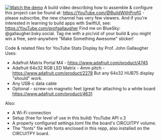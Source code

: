 [![Watch the demo](https://img.youtube.com/vi/vdzAB8LIbmQ/0.jpg)](https://youtu.be/vdzAB8LIbmQ)
A build video describing how to assemble & configure this project can be found at:
https://YouTube.com/@BuildWithProfG - please subscribe, the new channel has very few viewers.
And if you're interested in learning to build apps with SwiftUI, see: https://YouTube.com/profgallaugher
Find me on BlueSky: @gallaugher.bsky.social. Tag me with a pic/vid of your build & you might win a free, sent-anywhere "Make Something Awesome" sticker!

Code & related files for YouTube Stats Display by Prof. John Gallaugher
Uses:
- Adafruit Matrix Portal M4 - https://www.adafruit.com/product/4745
- Adafruit 64x32 RGB LED Matrix - 4mm pitch - https://www.adafruit.com/product/2278
  But any 64x32 HUB75 display "should" work.
- Any USB-c data cable
- Optional - screw-on magnetic feet (great for attaching to a white board
  https://www.adafruit.com/product/4631

Also:
- A Wi-Fi connection
- Setup (free for level of use in this build) YouTube API v.3
- A properly configured settings.toml file the board's CIRCUITPY volume.
- The "fonts" file with fonts enclosed in this repp, also installed on the CIRCUITPY board.
